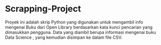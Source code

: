 # Scrapping-Project
Proyek ini adalah skrip Python yang digunakan untuk mengambil info mengenai Buku dari Open Library berdasarkan kata kunci pencarian yang dimasukkan pengguna. Data yang diambil berupa informasi mengenai buku Data Science , yang kemudian disimpan ke dalam file CSV.
